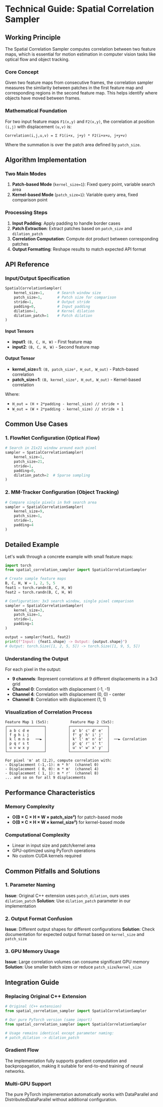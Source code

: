 # Technical Guide: Spatial Correlation Sampler

## Working Principle

The Spatial Correlation Sampler computes correlation between two feature maps, which is essential for motion estimation in computer vision tasks like optical flow and object tracking.

### Core Concept

Given two feature maps from consecutive frames, the correlation sampler measures the similarity between patches in the first feature map and corresponding regions in the second feature map. This helps identify where objects have moved between frames.

### Mathematical Foundation

For two input feature maps `F1(x,y)` and `F2(x,y)`, the correlation at position `(i,j)` with displacement `(u,v)` is:

```
Correlation(i,j,u,v) = Σ F1(i+x, j+y) * F2(i+x+u, j+y+v)
```

Where the summation is over the patch area defined by `patch_size`.

## Algorithm Implementation

### Two Main Modes

1. **Patch-based Mode** (`kernel_size=1`): Fixed query point, variable search area
2. **Kernel-based Mode** (`patch_size=1`): Variable query area, fixed comparison point

### Processing Steps

1. **Input Padding**: Apply padding to handle border cases
2. **Patch Extraction**: Extract patches based on `patch_size` and `dilation_patch`
3. **Correlation Computation**: Compute dot product between corresponding patches
4. **Output Formatting**: Reshape results to match expected API format

## API Reference

### Input/Output Specification

```python
SpatialCorrelationSampler(
    kernel_size=1,      # Search window size
    patch_size=1,       # Patch size for comparison
    stride=1,           # Output stride
    padding=0,          # Input padding
    dilation=1,         # Kernel dilation
    dilation_patch=1    # Patch dilation
)
```

#### Input Tensors
- **input1**: `(B, C, H, W)` - First feature map
- **input2**: `(B, C, H, W)` - Second feature map

#### Output Tensor
- **kernel_size=1**: `(B, patch_size², H_out, W_out)` - Patch-based correlation
- **patch_size=1**: `(B, kernel_size², H_out, W_out)` - Kernel-based correlation

Where:
- `H_out = (H + 2*padding - kernel_size) // stride + 1`
- `W_out = (W + 2*padding - kernel_size) // stride + 1`

## Common Use Cases

### 1. FlowNet Configuration (Optical Flow)
```python
# Search in 21x21 window around each pixel
sampler = SpatialCorrelationSampler(
    kernel_size=1,
    patch_size=21,
    stride=1,
    padding=0,
    dilation_patch=2  # Sparse sampling
)
```

### 2. MM-Tracker Configuration (Object Tracking)
```python
# Compare single pixels in 9x9 search area
sampler = SpatialCorrelationSampler(
    kernel_size=9,
    patch_size=1,
    stride=1,
    padding=4
)
```

## Detailed Example

Let's walk through a concrete example with small feature maps:

```python
import torch
from spatial_correlation_sampler import SpatialCorrelationSampler

# Create sample feature maps
B, C, H, W = 1, 2, 5, 5
feat1 = torch.randn(B, C, H, W)
feat2 = torch.randn(B, C, H, W)

# Configuration: 3x3 search window, single pixel comparison
sampler = SpatialCorrelationSampler(
    kernel_size=3,
    patch_size=1,
    stride=1,
    padding=1
)

output = sampler(feat1, feat2)
print(f"Input: {feat1.shape} -> Output: {output.shape}")
# Output: torch.Size([1, 2, 5, 5]) -> torch.Size([1, 9, 5, 5])
```

### Understanding the Output

For each pixel in the output:
- **9 channels**: Represent correlations at 9 different displacements in a 3x3 grid
- **Channel 0**: Correlation with displacement (-1, -1)
- **Channel 4**: Correlation with displacement (0, 0) - center
- **Channel 8**: Correlation with displacement (1, 1)

### Visualization of Correlation Process

```
Feature Map 1 (5x5):          Feature Map 2 (5x5):
┌─────────────────┐          ┌─────────────────┐
│ a b c d e       │          │ a' b' c' d' e'  │
│ f g h i j       │          │ f' g' h' i' j'  │
│ k l m n o   ──► │          │ k' l' m' n' o'  │  ──► Correlation
│ p q r s t       │          │ p' q' r' s' t'  │
│ u v w x y       │          │ u' v' w' x' y'  │
└─────────────────┘          └─────────────────┘

For pixel 'm' at (2,2), compute correlation with:
- Displacement (-1,-1): m * h'  (channel 0)
- Displacement ( 0, 0): m * m'  (channel 4)  
- Displacement ( 1, 1): m * r'  (channel 8)
... and so on for all 9 displacements
```

## Performance Characteristics

### Memory Complexity
- **O(B × C × H × W × patch_size²)** for patch-based mode
- **O(B × C × H × W × kernel_size²)** for kernel-based mode

### Computational Complexity
- Linear in input size and patch/kernel area
- GPU-optimized using PyTorch operations
- No custom CUDA kernels required

## Common Pitfalls and Solutions

### 1. Parameter Naming
**Issue**: Original C++ extension uses `patch_dilation`, ours uses `dilation_patch`
**Solution**: Use `dilation_patch` parameter in our implementation

### 2. Output Format Confusion
**Issue**: Different output shapes for different configurations
**Solution**: Check documentation for expected output format based on `kernel_size` and `patch_size`

### 3. GPU Memory Usage
**Issue**: Large correlation volumes can consume significant GPU memory
**Solution**: Use smaller batch sizes or reduce `patch_size`/`kernel_size`

## Integration Guide

### Replacing Original C++ Extension

```python
# Original (C++ extension)
from spatial_correlation_sampler import SpatialCorrelationSampler

# Our pure PyTorch version (same import)
from spatial_correlation_sampler import SpatialCorrelationSampler

# Usage remains identical except parameter naming:
# patch_dilation -> dilation_patch
```

### Gradient Flow
The implementation fully supports gradient computation and backpropagation, making it suitable for end-to-end training of neural networks.

### Multi-GPU Support
The pure PyTorch implementation automatically works with DataParallel and DistributedDataParallel without additional configuration.
